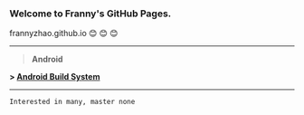 ### Welcome to Franny's GitHub Pages.
frannyzhao.github.io
 :blush: :blush: :blush:
<hr>
<blockquote>
<p><strong>Android</strong></p>
</blockquote>

<p><strong>&gt; <a href="https://github.com/FrannyZhao/FrannyZhao.github.io/blob/master/Android/android.build.system.md">Android Build System</a></strong>  </p>

<hr>
<p><code>Interested in many, master none</code></p>
